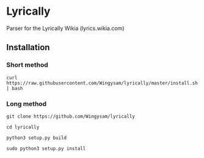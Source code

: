 # Lyrically
Parser for the Lyrically Wikia (lyrics.wikia.com)
## Installation
### Short method
`curl https://raw.githubusercontent.com/Wingysam/lyrically/master/install.sh | bash`
### Long method
`git clone https://github.com/Wingysam/lyrically`

`cd lyrically`

`python3 setup.py build`

`sudo python3 setup.py install`
